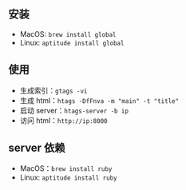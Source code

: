 ## 安装

- MacOS: `brew install global`
- Linux: `aptitude install global`

## 使用

- 生成索引：`gtags -vi`
- 生成 html：`htags -DfFnva -m "main" -t "title"`
- 启动 server：`htags-server -b ip`
- 访问 html：`http://ip:8000`

## server 依赖

- MacOS：`brew install ruby`
- Linux: `aptitude install ruby`
